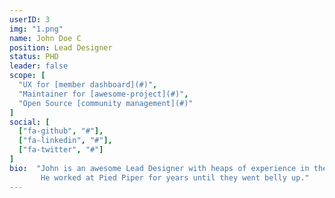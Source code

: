 ```yaml
---
userID: 3
img: "1.png"
name: John Doe C
position: Lead Designer
status: PHD
leader: false
scope: [
  "UX for [member dashboard](#)",
  "Maintainer for [awesome-project](#)",
  "Open Source [community management](#)"
]
social: [
  ["fa-github", "#"],
  ["fa-linkedin", "#"],
  ["fa-twitter", "#"]
]
bio:  "John is an awesome Lead Designer with heaps of experience in the field of UX. \
       He worked at Pied Piper for years until they went belly up."
---
```

